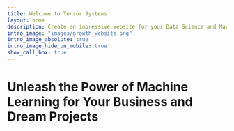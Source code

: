 ```yaml
---
title: Welcome to Tensor Systems
layout: home
description: Create an impressive website for your Data Science and Machine Learning consultancy with Serif, the fully responsive, blazing fast, and artfully illustrated Jekyll theme.
intro_image: "images/growth_website.png"
intro_image_absolute: true
intro_image_hide_on_mobile: true
show_call_box: true
---
```


# Unleash the Power of Machine Learning for Your Business and Dream Projects
